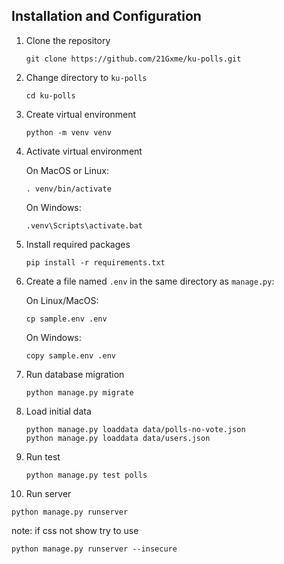 ## Installation and Configuration
1. Clone the repository
   ```terminal
   git clone https://github.com/21Gxme/ku-polls.git
   ```
   
2. Change directory to `ku-polls`
   ```terminal
   cd ku-polls
   ```

3. Create virtual environment
   ```terminal
   python -m venv venv
   ```

4. Activate virtual environment

   On MacOS or Linux:
   ```terminal
   . venv/bin/activate
   ```
   On Windows:
   ```terminal
   .venv\Scripts\activate.bat
   ```

5. Install required packages
   ```terminal
   pip install -r requirements.txt
   ```

6. Create a file named `.env` in the same directory as `manage.py`:

    On Linux/MacOS:
    ```terminal
    cp sample.env .env
    ``` 
    On Windows:
    
    ```terminal
    copy sample.env .env
    ```

7. Run database migration
   ```terminal
   python manage.py migrate
   ```

8. Load initial data
   ```terminal
   python manage.py loaddata data/polls-no-vote.json 
   python manage.py loaddata data/users.json
   ```

9. Run test
   ```terminal
   python manage.py test polls
   ```

10. Run server
   ```terminal
   python manage.py runserver
   ```
   note: if css not show try to use 
   ```terminal
   python manage.py runserver --insecure
   ```
